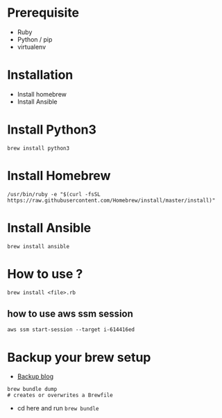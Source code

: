 Prerequisite
============
* Ruby
* Python / pip
* virtualenv

Installation
==========

* Install homebrew
* Install Ansible

Install Python3
=================
```
brew install python3
```

Install Homebrew
=============
```
/usr/bin/ruby -e "$(curl -fsSL https://raw.githubusercontent.com/Homebrew/install/master/install)"
```

Install Ansible
=============
```
brew install ansible
```


How to use ?
===============
```
brew install <file>.rb
```

how to use aws ssm session
------------------------

```
aws ssm start-session --target i-614416ed
```

Backup your brew setup
======================
* [Backup blog](https://tomlankhorst.nl/brew-bundle-restore-backup/)

```
brew bundle dump
# creates or overwrites a Brewfile
```

* cd here and run `brew bundle`
